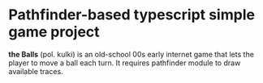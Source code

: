 # Pathfinder-based typescript simple game project

**the Balls** (pol. kulki) is an old-school 00s early internet game that lets the player to move a ball each turn. 
It requires pathfinder module to draw available traces.
